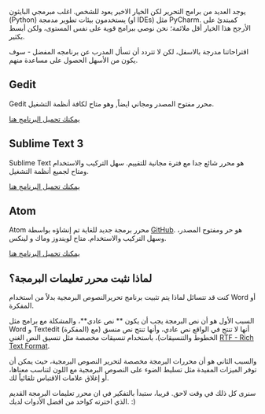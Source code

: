 يوجد العديد من برامج التحرير لكن الخيار الاخير يعود للشخص. اغلب مبرمجي البايثون (Python) يستخدمون بيئات تطوير مدمجة (او IDEs) مثل PyCharm. كمبتدئ على الأرجح هذا الخيار أقل ملائمة؛ نحن نوصي ببرامج قوية على نفس المستوى، ولكن أبسط بكثير.

اقتراحاتنا مدرجة بالاسفل، لكن لا تتردد أن تسأل المدرب عن برنامجه المفضل - سوف يكون من الأسهل الحصول على مساعدة منهم.

## Gedit

Gedit محرر مفتوح المصدر ومجاني ايضاً, وهو متاح لكافة أنظمة التشغيل.

[يمكنك تحميل البرنامج هنا](https://wiki.gnome.org/Apps/Gedit#Download)

## Sublime Text 3 

Sublime Text هو محرر شائع جدا مع فترة مجانية للتقييم. سهل التركيب والاستخدام ومتاح لجميع أنظمة التشغيل.

[يمكنك تحميل البرنامج هنا](https://www.sublimetext.com/3)

## Atom

Atom محرر برمجة جديد للغاية تم إنشاؤه بواسطة [GitHub](https://github.com/). هو حر ومفتوح المصدر، وسهل التركيب والاستخدام. متاح لويندوز وماك و لينكس.

[يمكنك تحميل البرنامج هنا](https://atom.io/)

## لماذا نثبت محرر تعليمات البرمجة؟

كنت قد تتسائل لماذا يتم تثبيت برنامج تحريرالنصوص البرمجية بدلاً من استخدام Word أو المفكرة.

السبب الأول هو أن نص البرمجة يجب أن يكون ** نص عادي**، والمشكلة مع برامج مثل Word و Textedit (المفكرة) أنها لا تنتج في الواقع نص عادي، وأنها تنتج نص منسق (مع الخطوط والتنسيقات)، باستخدام تنسيقات مخصصة مثل تنسيق النص الغني [RTF - Rich Text Format](https://en.wikipedia.org/wiki/Rich_Text_Format).

والسبب الثاني هو أن محررات البرمجة مخصصة لتحرير النصوص البرمجية، حيث يمكن أن توفر الميزات المفيدة مثل تسليط الضوء على النصوص البرمجية مع اللون لتناسب معناها، أو إغلاق علامات الاقتباس تلقائياً لك.

سنرى كل ذلك في وقت لاحق. قريبا، ستبدأ بالتفكير في ان محرر تعليمات البرمجة القديم الذي اخترته كواحد من افضل الأدوات لديك. :)